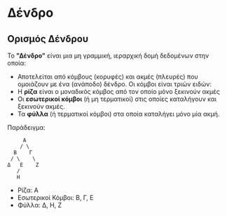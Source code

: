 # Δένδρο

## Ορισμός Δένδρου

Το **"Δένδρο"** είναι μια μη γραμμική, ιεραρχική δομή δεδομένων στην οποία:

- Αποτελείται από κόμβους (κορυφές) και ακμές (πλευρές) που ομοιάζουν με ένα (ανάποδο) δένδρο. Οι κόμβοι είναι τριών ειδών:
 - Η **ρίζα** είναι ο μοναδικός κόμβος από τον οποίο μόνο ξεκινούν ακμές
 - Οι **εσωτερικοί κόμβοι** (ή μη τερματικοί) στις οποίες καταλήγουν και ξεκινούν ακμές.
 - Τα **φύλλα** (ή τερματικοί κόμβοι) στα οποία καταλήγει μόνο μία ακμή.

Παράδειγμα:

```
     Α    
    / \   
  Β    Γ  
 / \    \ 
Δ   Ε    Ζ
   /      
   Η      
```

- Ρίζα: Α
- Εσωτερικοί Κόμβοι: Β, Γ, Ε
- Φύλλα: Δ, Η, Ζ
